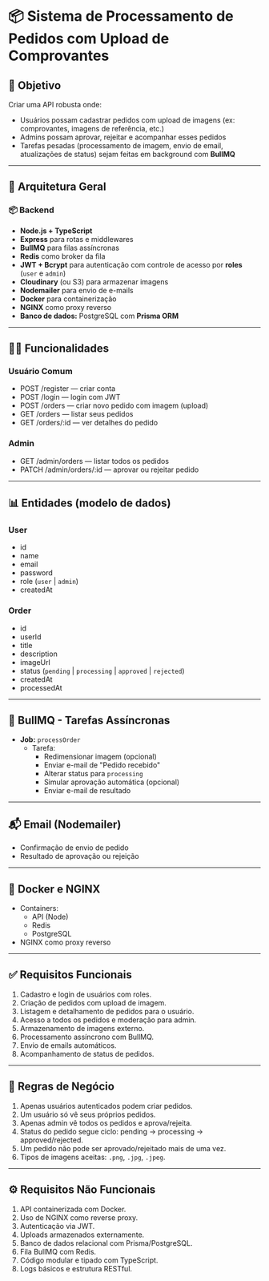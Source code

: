 
# 📦 Sistema de Processamento de Pedidos com Upload de Comprovantes

## 🎯 Objetivo
Criar uma API robusta onde:
- Usuários possam cadastrar pedidos com upload de imagens (ex: comprovantes, imagens de referência, etc.)
- Admins possam aprovar, rejeitar e acompanhar esses pedidos
- Tarefas pesadas (processamento de imagem, envio de email, atualizações de status) sejam feitas em background com **BullMQ**

---

## 🧱 Arquitetura Geral

### 📦 Backend
- **Node.js + TypeScript**
- **Express** para rotas e middlewares
- **BullMQ** para filas assíncronas
- **Redis** como broker da fila
- **JWT + Bcrypt** para autenticação com controle de acesso por **roles** (`user` e `admin`)
- **Cloudinary** (ou S3) para armazenar imagens
- **Nodemailer** para envio de e-mails
- **Docker** para containerização
- **NGINX** como proxy reverso
- **Banco de dados:** PostgreSQL com **Prisma ORM**

---


## 🧑‍💻 Funcionalidades

### Usuário Comum
- POST /register — criar conta
- POST /login — login com JWT
- POST /orders — criar novo pedido com imagem (upload)
- GET /orders — listar seus pedidos
- GET /orders/:id — ver detalhes do pedido

### Admin
- GET /admin/orders — listar todos os pedidos
- PATCH /admin/orders/:id — aprovar ou rejeitar pedido

---

## 📊 Entidades (modelo de dados)

### User
- id
- name
- email
- password
- role (`user` | `admin`)
- createdAt

### Order
- id
- userId
- title
- description
- imageUrl
- status (`pending` | `processing` | `approved` | `rejected`)
- createdAt
- processedAt

---

## 🔁 BullMQ - Tarefas Assíncronas

- **Job:** `processOrder`
  - Tarefa:
    - Redimensionar imagem (opcional)
    - Enviar e-mail de "Pedido recebido"
    - Alterar status para `processing`
    - Simular aprovação automática (opcional)
    - Enviar e-mail de resultado

---

## 📬 Email (Nodemailer)

- Confirmação de envio de pedido
- Resultado de aprovação ou rejeição

---

## 🐳 Docker e NGINX

- Containers:
  - API (Node)
  - Redis
  - PostgreSQL
- NGINX como proxy reverso

---

## ✅ Requisitos Funcionais

1. Cadastro e login de usuários com roles.
2. Criação de pedidos com upload de imagem.
3. Listagem e detalhamento de pedidos para o usuário.
4. Acesso a todos os pedidos e moderação para admin.
5. Armazenamento de imagens externo.
6. Processamento assíncrono com BullMQ.
7. Envio de emails automáticos.
8. Acompanhamento de status de pedidos.

---

## 🚫 Regras de Negócio

1. Apenas usuários autenticados podem criar pedidos.
2. Um usuário só vê seus próprios pedidos.
3. Apenas admin vê todos os pedidos e aprova/rejeita.
4. Status do pedido segue ciclo: pending → processing → approved/rejected.
5. Um pedido não pode ser aprovado/rejeitado mais de uma vez.
6. Tipos de imagens aceitas: `.png`, `.jpg`, `.jpeg`.

---

## ⚙️ Requisitos Não Funcionais

1. API containerizada com Docker.
2. Uso de NGINX como reverse proxy.
3. Autenticação via JWT.
4. Uploads armazenados externamente.
5. Banco de dados relacional com Prisma/PostgreSQL.
6. Fila BullMQ com Redis.
7. Código modular e tipado com TypeScript.
8. Logs básicos e estrutura RESTful.
